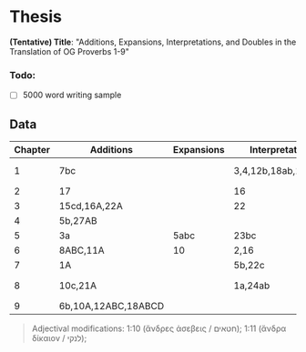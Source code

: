 # Thesis
**(Tentative) Title**: "Additions, Expansions, Interpretations, and Doubles in the Translation of OG Proverbs 1-9"
### Todo:
- [ ] 5000 word writing sample

## Data
|   Chapter | Additions           | Expansions      | Interpretations      | Doubles          | Other                        |
| --------- | ----------          | --------------- | -------              | ---------------- | -----                        |
|         1 | 7bc                 |                 | 3,4,12b,18ab,19ab,22 | 14,21,27         | 10b (11a MT), 17 (collapsed) |
|         2 | 17                  |                 | 16                   | 2,3,19,21        |                              |
|         3 | 15cd,16A,22A        |                 | 22                   |                  |                              |
|         4 | 5b,27AB             |                 |                      | 10               |                              |
|         5 | 3a                  | 5abc            | 23bc                 |                  | 18a (17c MT)                 |
|         6 | 8ABC,11A            | 10              | 2,16                 | 25               | d                            |
|         7 | 1A                  |                 | 5b,22c               |                  |                              |
|         8 | 10c,21A             |                 | 1a,24ab              |                  | 32-34 (rearrangement)        |
|         9 | 6b,10A,12ABC,18ABCD |                 |                      |                  |                              |

> Adjectival modifications: 1:10 (ἄνδρες ἀσεβεις / חטאים); 1:11 (ἄνδρα δίκαιον / לנקי); 
